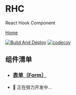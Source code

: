 # RHC

React Hook Component 

[<u>Home</u>](https://glud123.github.io/rhc/)

[![Build And Deploy](https://github.com/glud123/rhc/actions/workflows/main.yml/badge.svg?branch=main)](https://github.com/glud123/rhc/actions/workflows/main.yml)
[![codecov](https://codecov.io/gh/glud123/rhc/branch/main/graph/badge.svg?token=DBDT3Q70YP)](https://codecov.io/gh/glud123/rhc)

## 组件清单

- ### [<u>表单（Form）</u>](https://github.com/glud123/rhc/tree/main/components/form)

- 🔨 正在努力开发中...
